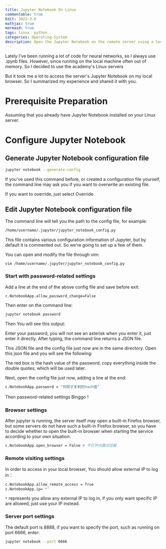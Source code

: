 ```yaml
---
title: Jupyter Notebook On Linux
commentable: true
Edit: 2023-3-8
mathjax: true
mermaid: true
tags: linux  python
categories: Operating-System
description: Open the Jupyter Notebook on the remote server using a local browser.
---
```

Lately I've been running a lot of code for neural networks, so I always use .ipynb files. However, since running on the local machine often out of memory. So I decided to use the academy's Linux servers

But it took me a lot to access the server's Jupyter Notebook on my local browser. So I summarized my experience and shared it with you.

# Prerequisite Preparation

Assuming that you already have Jupyter Notebook installed on your Linux server.

# Configure Jupyter Notebook

## Generate Jupyter Notebook configuration file

```bash
jupyter notebook --generate-config
```

If you've used this command before, or created a configuration file yourself, the command line may ask you if you want to overwrite an existing file. 

If you want to override, just select Override.

## Edit Jupyter Notebook configuration file

The command line will tell you the path to the config file, for example:

```bash
/home/username/.jupyter/jupyter_notebook_config.py
```

This file contains various configuration information of Jupyter, but by default it is commented out. So we're going to set up a few of them.

You can open and modify the file through vim:

```shell
vim /home/username/.jupyter/jupyter_notebook_config.py
```

### Start with password-related settings

Add a line at the end of the above config file and save before exit:

```bash
c.NotebookApp.allow_password_change=False
```

Then enter on the command line:

```bash
jupyter notebook password
```

Then You will see this output:


Enter your password, you will not see an asterisk when you enter it, just enter it directly. After typing, the command line returns a JSON file. 

This JSON file and the config file just now are in the same directory. Open this json file and you will see the following:

The red box is the hash value of the password, copy everything inside the double quotes, which will be used later.

Next, open the config file just now, adding a line at the end:

```bash
c.NotebookApp.password = "你刚才复制的hash值"
```

Then password-related settings Binggo！

### Browser settings

After jupyter is running, the server itself may open a built-in Firefox browser, but some servers do not have such a built-in Firefox browser, so you have to decide whether to open the built-in browser when starting the service according to your own situation:

```bash
c.NotebookApp.open_browser = False # 不打开内置浏览器
```
### Remote visiting settings

In order to access in your local browser, You should allow external IP to log in：
```bash
c.NotebookApp.allow_remote_access = True
c.NotebookApp.ip='*'
```

`*` represents you allow any external IP to log in, if you only want specific IP are allowed, just use your IP instead. 

### Server port settings

The default port is 8888, if you want to specify the port, such as running on port 6666, enter:
```bash
jupyter notebook --port 6666
```